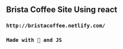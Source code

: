 ## Brista Coffee Site Using react 


### `http://bristacoffee.netlify.com/`


### `Made with 💛 and JS`